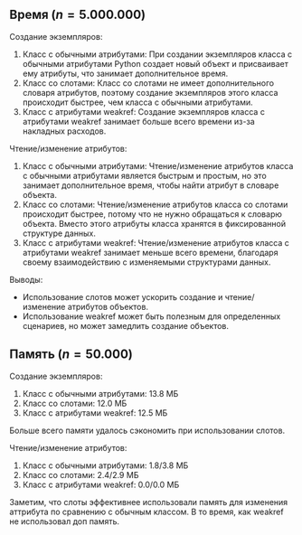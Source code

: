 ## Время ($n = 5.000.000$)
Создание экземпляров:

1. Класс с обычными атрибутами:
При создании экземпляров класса с обычными атрибутами Python создает новый объект и присваивает ему атрибуты, что занимает дополнительное время. 
2. Класс со слотами:
Класс со слотами не имеет дополнительного словаря атрибутов, поэтому создание экземпляров этого класса происходит быстрее, чем класса с обычными атрибутами.
3. Класс с атрибутами weakref:
Создание экземпляров класса с атрибутами weakref занимает больше всего времени из-за накладных расходов.

Чтение/изменение атрибутов:

1. Класс с обычными атрибутами:
Чтение/изменение атрибутов класса с обычными атрибутами является быстрым и простым, но это занимает дополнительное время, чтобы найти атрибут в словаре объекта.
2. Класс со слотами:
Чтение/изменение атрибутов класса со слотами происходит быстрее, потому что не нужно обращаться к словарю объекта. Вместо этого атрибуты класса хранятся в фиксированной структуре данных.
3. Класс с атрибутами weakref:
Чтение/изменение атрибутов класса с атрибутами weakref занимает меньше всего времени, благодаря своему взаимодействию с изменяемыми структурами данных. 

Выводы:
- Использование слотов может ускорить создание и чтение/изменение атрибутов объектов.
- Использование weakref может быть полезным для определенных сценариев, но может замедлить создание объектов.
## Память ($n = 50.000$)
Создание экземпляров:

1. Класс с обычными атрибутами:
13.8 МБ
2. Класс со слотами:
12.0 МБ
3. Класс с атрибутами weakref:
12.5 МБ

Больше всего памяти удалось сэкономить при использовании слотов.

Чтение/изменение атрибутов:

1. Класс с обычными атрибутами:
1.8/3.8 МБ
2. Класс со слотами:
2.4/2.9 МБ
3. Класс с атрибутами weakref:
0.0/0.0 МБ

Заметим, что слоты эффективнее использовали память для изменения аттрибута по сравнению с обычным классом. В то время, как weakref не использовал доп память. 